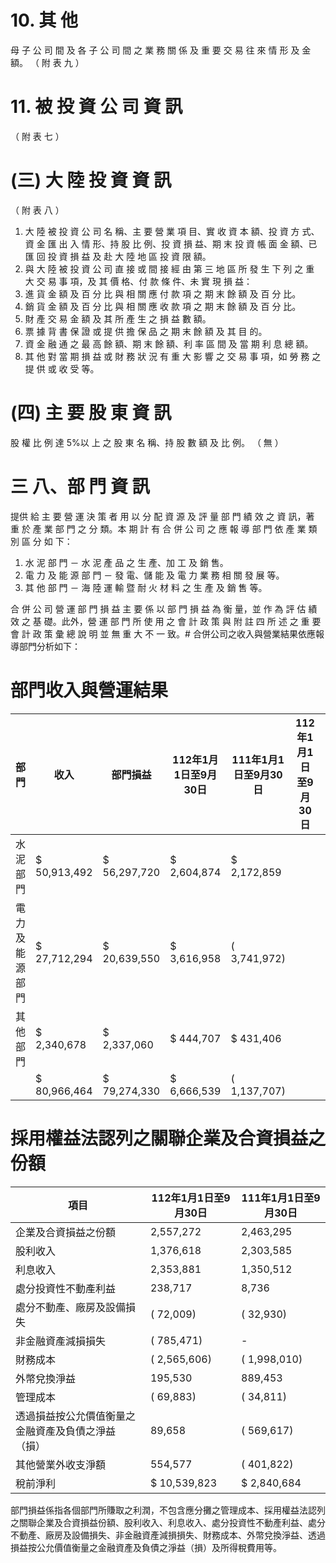 # 10. 其 他

母 子 公 司 間 及 各 子 公 司 間 之 業 務 關 係 及 重 要 交 易 往 來 情 形 及 金 額。 （ 附 表 九 ）

# 11. 被 投 資 公 司 資 訊

（ 附 表 七 ）

# (三) 大 陸 投 資 資 訊

（ 附 表 八 ）

1. 大 陸 被 投 資 公 司 名 稱、主 要 營 業 項 目、實 收 資 本 額、投 資 方 式、資 金 匯 出 入 情 形、持 股 比 例、投 資 損 益、期 末 投 資 帳 面 金 額、已 匯 回 投 資 損 益 及 赴 大 陸 地 區 投 資 限 額。
2. 與 大 陸 被 投 資 公 司 直 接 或 間 接 經 由 第 三 地 區 所 發 生 下 列 之 重 大 交 易 事 項，及 其 價 格、付 款 條 件、未 實 現 損 益：
1. 進 貨 金 額 及 百 分 比 與 相 關 應 付 款 項 之 期 末 餘 額 及 百 分 比。
2. 銷 貨 金 額 及 百 分 比 與 相 關 應 收 款 項 之 期 末 餘 額 及 百 分 比。
3. 財 產 交 易 金 額 及 其 所 產 生 之 損 益 數 額。
4. 票 據 背 書 保 證 或 提 供 擔 保 品 之 期 末 餘 額 及 其 目 的。
5. 資 金 融 通 之 最 高 餘 額、期 末 餘 額、利 率 區 間 及 當 期 利 息 總 額。
6. 其 他 對 當 期 損 益 或 財 務 狀 況 有 重 大 影 響 之 交 易 事 項，如 勞 務 之 提 供 或 收 受 等。

# (四) 主 要 股 東 資 訊

股 權 比 例 達 5%以 上 之 股 東 名 稱、持 股 數 額 及 比 例。 （ 無 ）

# 三 八、部 門 資 訊

提供 給 主 要 營 運 決 策 者 用 以 分 配 資 源 及 評 量 部 門 績 效 之 資 訊，著 重 於 產 業 部 門 之 分 類。本 期 計 有 合 併 公 司 之 應 報 導 部 門 依 產 業 類 別 區 分 如 下：

1. 水 泥 部 門 － 水 泥 產 品 之 生 產、加 工 及 銷 售。
2. 電 力 及 能 源 部 門 － 發 電、儲 能 及 電 力 業 務 相 關 發 展 等。
3. 其 他 部 門 － 海 陸 運 輸 暨 耐 火 材 料 之 生 產 及 銷 售 等。

合 併 公 司 營 運 部 門 損 益 主 要 係 以 部 門 損 益 為 衡 量，並 作 為 評 估 績 效 之 基 礎。此外，營 運 部 門 所 使 用 之 會 計 政 策 與 附 註 四 所 述 之 重 要 會 計 政 策 彙 總 說 明 並 無 重 大 不 一 致。# 合併公司之收入與營業結果依應報導部門分析如下：

# 部門收入與營運結果

|部門|收入|部門損益|112年1月1日至9月30日|111年1月1日至9月30日|112年1月1日至9月30日|111年1月1日至9月30日|
|---|---|---|---|---|---|---|
|水泥部門|$ 50,913,492|$ 56,297,720|$ 2,604,874|$ 2,172,859| | |
|電力及能源部門|$ 27,712,294|$ 20,639,550|$ 3,616,958|( 3,741,972)| | |
|其他部門|$ 2,340,678|$ 2,337,060|$ 444,707|$ 431,406| | |
| |$ 80,966,464|$ 79,274,330|$ 6,666,539|( 1,137,707)| | |

# 採用權益法認列之關聯企業及合資損益之份額

|項目|112年1月1日至9月30日|111年1月1日至9月30日|
|---|---|---|
|企業及合資損益之份額|2,557,272|2,463,295|
|股利收入|1,376,618|2,303,585|
|利息收入|2,353,881|1,350,512|
|處分投資性不動產利益|238,717|8,736|
|處分不動產、廠房及設備損失|( 72,009)|( 32,930)|
|非金融資產減損損失|( 785,471)|-|
|財務成本|( 2,565,606)|( 1,998,010)|
|外幣兌換淨益|195,530|889,453|
|管理成本|( 69,883)|( 34,811)|
|透過損益按公允價值衡量之金融資產及負債之淨益（損）|89,658|( 569,617)|
|其他營業外收支淨額|554,577|( 401,822)|
|稅前淨利|$ 10,539,823|$ 2,840,684|

部門損益係指各個部門所賺取之利潤，不包含應分攤之管理成本、採用權益法認列之關聯企業及合資損益份額、股利收入、利息收入、處分投資性不動產利益、處分不動產、廠房及設備損失、非金融資產減損損失、財務成本、外幣兌換淨益、透過損益按公允價值衡量之金融資產及負債之淨益（損）及所得稅費用等。